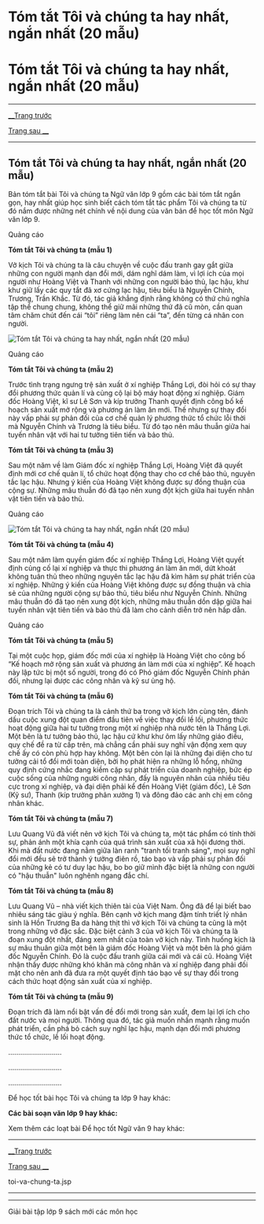 # Tóm tắt Tôi và chúng ta hay nhất, ngắn nhất (20 mẫu)

# Tóm tắt Tôi và chúng ta hay nhất, ngắn nhất (20 mẫu)

* * *

[__Trang trước](https://vietjack.com/soan-van-lop-9/toi-va-chung-ta.jsp)

[Trang sau __](https://vietjack.com/soan-van-lop-9/toi-va-chung-ta.jsp)

* * *

## Tóm tắt Tôi và chúng ta hay nhất, ngắn nhất (20 mẫu)

Bản tóm tắt bài Tôi và chúng ta Ngữ văn lớp 9 gồm các bài tóm tắt ngắn gọn, hay nhất giúp học sinh biết cách tóm tắt tác phẩm Tôi và chúng ta từ đó nắm được những nét chính về nội dung của văn bản để học tốt môn Ngữ văn lớp 9.

Quảng cáo

**Tóm tắt Tôi và chúng ta (mẫu 1)**

Vở kịch Tôi và chúng ta là câu chuyện về cuộc đấu tranh gay gắt giữa những con người mạnh dạn đổi mới, dám nghĩ dám làm, vì lợi ích của mọi người như Hoàng Việt và Thanh với những con người bảo thủ, lạc hậu, khư khư giữ lấy các quy tắt đã xơ cứng lạc hậu, tiêu biểu là Nguyễn Chính, Trương, Trần Khắc. Từ đó, tác giả khẳng định rằng không có thứ chủ nghĩa tập thể chung chung, không thể giữ mãi những thứ đã cũ mòn, cần quan tâm chăm chút đến cái “tôi” riêng làm nên cái “ta”, đến từng cá nhân con người. 

![Tóm tắt Tôi và chúng ta hay nhất, ngắn nhất \(20 mẫu\)](https://vietjack.com/soan-van-lop-9/images/tom-tat-toi-va-chung-ta-abs1.png)

Quảng cáo

**Tóm tắt Tôi và chúng ta (mẫu 2)**

Trước tình trạng ngưng trệ sản xuất ở xí nghiệp Thắng Lợi, đòi hỏi có sự thay đổi phương thức quản lí và củng cộ lại bộ máy hoạt động xí nghiệp. Giám đốc Hoàng Việt, kĩ sư Lê Sơn và kíp trưởng Thanh quyết định công bố kế hoạch sản xuất mở rộng và phương án làm ăn mới. Thế nhưng sự thay đổi này vấp phải sự phản đối của cơ chế quản lý phương thức tổ chức lỗi thời mà Nguyễn Chính và Trương là tiêu biểu. Từ đó tạo nên mâu thuẫn giữa hai tuyến nhân vật với hai tư tưởng tiên tiến và bảo thủ.

**Tóm tắt Tôi và chúng ta (mẫu 3)**

Sau một năm về làm Giám đốc xí nghiệp Thắng Lợi, Hoàng Việt đã quyết định mới cơ chế quản lí, tổ chức hoạt động thay cho cơ chế bảo thủ, nguyên tắc lạc hậu. Nhưng ý kiến của Hoàng Việt không được sự đồng thuận của cộng sự. Những mâu thuẫn đó đã tạo nên xung đột kịch giữa hai tuyến nhân vật tiên tiến và bảo thủ.

Quảng cáo

![Tóm tắt Tôi và chúng ta hay nhất, ngắn nhất \(20 mẫu\)](https://vietjack.com/soan-van-lop-9/images/tom-tat-toi-va-chung-ta-abs2.png)

**Tóm tắt Tôi và chúng ta (mẫu 4)**

Sau một năm làm quyền giám đốc xí nghiệp Thắng Lợi, Hoàng Việt quyết định củng cố lại xí nghiệp và thực thi phương án làm ăn mới, dứt khoát không tuân thủ theo những nguyên tắc lạc hậu đã kìm hãm sự phát triển của xí nghiệp. Những ý kiến của Hoàng Việt không được sự đồng thuận và chia sẻ của những người cộng sự bảo thủ, tiêu biểu như Nguyễn Chính. Những mâu thuẫn đó đã tạo nên xung đột kịch, những mâu thuẫn dồn dập giữa hai tuyến nhân vật tiên tiến và bảo thủ đã làm cho cảnh diễn trở nên hấp dẫn.

Quảng cáo

**Tóm tắt Tôi và chúng ta (mẫu 5)**

Tại một cuộc họp, giám đốc mới của xí nghiệp là Hoàng Việt cho công bố “Kế hoạch mở rộng sản xuất và phương án làm mới của xí nghiệp”. Kế hoạch này lập tức bị một số người, trong đó có Phó giám đốc Nguyễn Chính phản đối, nhưng lại được các công nhân và kỹ sư ủng hộ.

**Tóm tắt Tôi và chúng ta (mẫu 6)**

Đoạn trích Tôi và chúng ta là cảnh thứ ba trong vở kịch lớn cùng tên, đánh dấu cuộc xung đột quan điểm đầu tiên về việc thay đổi lề lối, phương thức hoạt động giữa hai tư tưởng trong một xí nghiệp nhà nước tên là Thắng Lợi. Một bên là tư tưởng bảo thủ, lạc hậu cứ khư khư ôm lấy những giáo điều, quy chế đề ra từ cấp trên, mà chẳng cần phải suy nghĩ vận động xem quy chế ấy có còn phù hợp hay không. Một bên còn lại là những đại diện cho tư tưởng cải tổ đổi mới toàn diện, bởi họ phát hiện ra những lỗ hổng, những quy định cứng nhắc đang kiềm cặp sự phát triển của doanh nghiệp, bức ép cuộc sống của những người công nhân, đấy là nguyên nhân của nhiều tiêu cực trong xí nghiệp, và đại diện phải kể đến Hoàng Việt (giám đốc), Lê Sơn (Kỹ sư), Thanh (kíp trưởng phân xưởng 1) và đông đảo các anh chị em công nhân khác.

**Tóm tắt Tôi và chúng ta (mẫu 7)**

Lưu Quang Vũ đã viết nên vở kịch Tôi và chúng ta, một tác phẩm có tính thời sự, phản ánh một khía cạnh của quá trình sản xuất của xã hội đương thời. Khi mà đất nước đang nằm giữa làn ranh "tranh tối tranh sáng", mọi suy nghĩ đổi mới đều sẽ trở thành ý tưởng điên rồ, táo bạo và vấp phải sự phản đối của những kẻ có tư duy lạc hậu, bo bo giữ mình đặc biệt là những con người có "hậu thuẫn" luôn nghênh ngang đắc chí.

**Tóm tắt Tôi và chúng ta (mẫu 8)**

Lưu Quang Vũ – nhà viết kịch thiên tài của Việt Nam. Ông đã để lại biết bao nhiêu sáng tác giàu ý nghĩa. Bên cạnh vở kịch mang đậm tính triết lý nhân sinh là Hồn Trương Ba da hàng thịt thì vở kịch Tôi và chúng ta cũng là một trong những vở đặc sắc. Đặc biệt cảnh 3 của vở kịch Tôi và chúng ta là đoạn xung đột nhất, đáng xem nhất của toàn vở kịch này. Tình huống kịch là sự mâu thuân giữa một bên là giám đốc Hoàng Việt và một bên là phó giám đốc Nguyễn Chính. Đó là cuộc đấu tranh giữa cái mới và cái cũ. Hoàng Việt nhận thấy được những khó khăn mà công nhân và xí nghiệp đang phải đối mặt cho nên anh đã đưa ra một quyết định táo bạo về sự thay đổi trong cách thức hoạt động sản xuất của xí nghiệp.

**Tóm tắt Tôi và chúng ta (mẫu 9)**

Đoạn trích đã làm nổi bật vấn đề đổi mới trong sản xuất, đem lại lợi ích cho đất nước và mọi người. Thông qua đó, tác giả muốn nhấn mạnh rằng muốn phát triển, cần phá bỏ cách suy nghĩ lạc hậu, mạnh dạn đổi mới phương thức tổ chức, lề lối hoạt động.

...........................

...........................

...........................

Để học tốt bài học Tôi và chúng ta lớp 9 hay khác:

**Các bài soạn văn lớp 9 hay khác:**

Xem thêm các loạt bài Để học tốt Ngữ văn 9 hay khác:

* * *

[__Trang trước](https://vietjack.com/soan-van-lop-9/toi-va-chung-ta.jsp)

[Trang sau __](https://vietjack.com/soan-van-lop-9/toi-va-chung-ta.jsp)

toi-va-chung-ta.jsp

* * *

* * *

Giải bài tập lớp 9 sách mới các môn học
